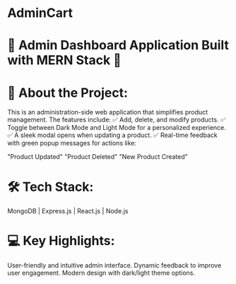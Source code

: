 # AdminCart

# 🚀 Admin Dashboard Application Built with MERN Stack 🚀

# 🎯 About the Project:
This is an administration-side web application that simplifies product management. The features include:
✅ Add, delete, and modify products.
✅ Toggle between Dark Mode and Light Mode for a personalized experience.
✅ A sleek modal opens when updating a product.
✅ Real-time feedback with green popup messages for actions like:

"Product Updated"
"Product Deleted"
"New Product Created"
# 🛠️ Tech Stack:
MongoDB | Express.js | React.js | Node.js

# 💻 Key Highlights:

User-friendly and intuitive admin interface.
Dynamic feedback to improve user engagement.
Modern design with dark/light theme options.
